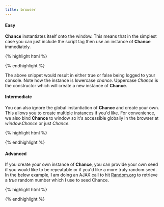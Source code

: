```yaml
---
title: browser
---
```


#### Easy

**Chance** instantiates itself onto the window. This means that in the simplest
case you can just include the script tag then use an instance of **Chance**
immediately.

{% highlight html %}
<script src="chance.js"></script>
<script>
    console.log(chance.bool());
</script>
{% endhighlight %}

The above snippet would result in either true or false being logged to your
console. Note how the instance is lowercase *chance*. Uppercase *Chance* is the
constructor which will create a new instance of **Chance**.



#### Intermediate

You can also ignore the global instantiation of **Chance** and create your own.
This allows you to create multiple instances if you'd like. For convenience, we
also bind **Chance** to window so it's accessible globally in the browser at
*window.Chance* or just *Chance*.

{% highlight html %}
<script src="chance.js"></script>
<script>
    var my_chance = new Chance();
    console.log(my_chance.bool());
</script>
{% endhighlight %}



#### Advanced

If you create your own instance of **Chance**, you can provide your own seed if
you would like to be repeatable or if you'd like a more truly random seed. In
the below example, I am doing an AJAX call to hit [Random.org][random] to
retrieve a *true* random number which I use to seed Chance.

{% highlight html %}
<script src="http://chancejs.com/chance.min.js"></script>
<script src="http://code.jquery.com/jquery-1.10.1.min.js"></script>
<script>
    var mySeed;
    $.get("https://www.random.org/integers/", {num: "1", col: "1", min: "1", max: "1000000000", base: "10", format: "plain", rnd: "new"}, function(randNum) {
      mySeed = randNum;

      // Instantiate Chance with this truly random number as the seed
      var my_seeded_chance = new Chance(mySeed);
      console.log(my_seeded_chance.natural());
    });
</script>
{% endhighlight %}

[random]: http://www.random.org

